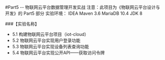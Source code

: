 #Part5 -- 物联网云平台数据管理开发实战
注意：此项目为《物联网云平台设计与开发》的 Part5 部分
实验环境：
IDEA
Maven 3.6
MariaDB 10.4
JDK 8

###【实验名称】
<ul>
<li>5.1 构建物联网云平台项目（iot-cloud）</li>
<li>5.2 物联网云平台实现用户登录功能</li>
<li>5.3 物联网云平台实现设备列表查询功能</li>
<li>5.4 物联网云平台实现公开API——获取访问令牌</li>
</ul>